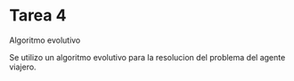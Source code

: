 # Tarea 4

Algoritmo evolutivo

Se utilizo un algoritmo evolutivo para la resolucion del problema del agente viajero.
